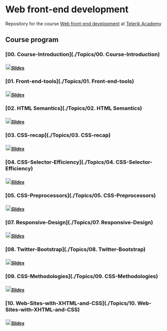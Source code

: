 # Web front-end development

Repository for the course [Web front-end development](http://telerikacademy.com/Courses/Courses/Details/414) at [Telerik Academy](https://telerikacademy.com)

## Course program

### [00. Course-Introduction](./Topics/00. Course-Introduction)

##### [<img src="https://raw.githubusercontent.com/TelerikAcademy/Common/master/icons/presentation.png" height="18"/>Slides](https://rawgit.com/TelerikAcademy/Web-front-end-development/master/Topics/00.%20Course-Introduction/index.html)

### [01. Front-end-tools](./Topics/01. Front-end-tools)

##### [<img src="https://raw.githubusercontent.com/TelerikAcademy/Common/master/icons/presentation.png" height="18"/>Slides](https://rawgit.com/TelerikAcademy/Web-front-end-development/master/Topics/01.%20Front-end-tools/index.html)

### [02. HTML Semantics](./Topics/02. HTML Semantics)

##### [<img src="https://raw.githubusercontent.com/TelerikAcademy/Common/master/icons/presentation.png" height="18"/>Slides](https://rawgit.com/TelerikAcademy/Web-front-end-development/master/Topics/02.%20HTML%20Semantics/index.html)
### [03. CSS-recap](./Topics/03. CSS-recap)

##### [<img src="https://raw.githubusercontent.com/TelerikAcademy/Common/master/icons/presentation.png" height="18"/>Slides](https://rawgit.com/TelerikAcademy/Web-front-end-development/master/Topics/03.%20CSS-recap/index.html)
### [04. CSS-Selector-Efficiency](./Topics/04. CSS-Selector-Efficiency)

##### [<img src="https://raw.githubusercontent.com/TelerikAcademy/Common/master/icons/presentation.png" height="18"/>Slides](https://rawgit.com/TelerikAcademy/Web-front-end-development/master/Topics/04.%20CSS-Selector-Efficiency/index.html)
### [05. CSS-Preprocessors](./Topics/05. CSS-Preprocessors)

##### [<img src="https://raw.githubusercontent.com/TelerikAcademy/Common/master/icons/presentation.png" height="18"/>Slides](https://rawgit.com/TelerikAcademy/Web-front-end-development/master/Topics/05.%20CSS-Preprocessors/index.html) 
### [07. Responsive-Design](./Topics/07. Responsive-Design)

##### [<img src="https://raw.githubusercontent.com/TelerikAcademy/Common/master/icons/presentation.png" height="18"/>Slides](https://rawgit.com/TelerikAcademy/Web-front-end-development/master/Topics/07.%20Responsive-Design/index.html) 
### [08. Twitter-Bootstrap](./Topics/08. Twitter-Bootstrap)

##### [<img src="https://raw.githubusercontent.com/TelerikAcademy/Common/master/icons/presentation.png" height="18"/>Slides](https://rawgit.com/TelerikAcademy/Web-front-end-development/master/Topics/08.%20Twitter-Bootstrap/index.html) 
### [09. CSS-Methodologies](./Topics/09. CSS-Methodologies)

##### [<img src="https://raw.githubusercontent.com/TelerikAcademy/Common/master/icons/presentation.png" height="18"/>Slides](https://rawgit.com/TelerikAcademy/Web-front-end-development/master/Topics/09.%20CSS-Methodologies/index.html) 
### [10. Web-Sites-with-XHTML-and-CSS](./Topics/10. Web-Sites-with-XHTML-and-CSS)

##### [<img src="https://raw.githubusercontent.com/TelerikAcademy/Common/master/icons/presentation.png" height="18"/>Slides](https://rawgit.com/TelerikAcademy/Web-front-end-development/master/Topics/10.%20Web-Sites-with-XHTML-and-CSS/index.html) 
